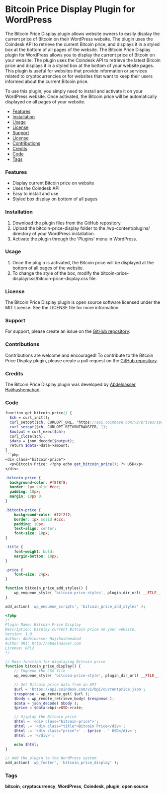 # Bitcoin Price Display Plugin for WordPress
The Bitcoin Price Display plugin allows website owners to easily display the current price of Bitcoin on their WordPress website. The plugin uses the Coindesk API to retrieve the current Bitcoin price, and displays it in a styled box at the bottom of all pages of the website.
The Bitcoin Price Display plugin for WordPress allows you to display the current price of Bitcoin on your website. The plugin uses the Coindesk API to retrieve the latest Bitcoin price and displays it in a styled box at the bottom of your website pages. This plugin is useful for websites that provide information or services related to cryptocurrencies or for websites that want to keep their users informed about the current Bitcoin price.

To use this plugin, you simply need to install and activate it on your WordPress website. Once activated, the Bitcoin price will be automatically displayed on all pages of your website.
- [Features](#Features)
- [Installation](#Installation)
- [Usage](#Usage)
- [License](#License)
- [Support](#Support)
- [License](#license)
- [Contributions](#Contributions)
- [Credits](#Credits)
- [Code](#Code)
- [Tags](#Tags)



### Features
* Display current Bitcoin price on website
* Uses the Coindesk API
* Easy to install and use
* Styled box display on bottom of all pages

### Installation
1. Download the plugin files from the GitHub repository.
2. Upload the bitcoin-price-display folder to the /wp-content/plugins/ directory of your WordPress installation.
3. Activate the plugin through the 'Plugins' menu in WordPress.

### Usage
1. Once the plugin is activated, the Bitcoin price will be displayed at the bottom of all pages of the website.
2. To change the style of the box, modify the bitcoin-price-display/css/bitcoin-price-display.css file.

### License
The Bitcoin Price Display plugin is open source software licensed under the MIT License. See the LICENSE file for more information.

### Support
For support, please create an issue on the [GitHub repository](https://github.com/hashemabadi/Bitcoin-price-WordPress).

### Contributions
Contributions are welcome and encouraged! To contribute to the Bitcoin Price Display plugin, please create a pull request on the [GitHub repository](https://github.com/hashemabadi/Bitcoin-price-WordPress).

### Credits
The Bitcoin Price Display plugin was developed by [Abdelnasser Hajihashemabad](https://abdelnasser.com).

### Code
```scss
function get_bitcoin_price() {
  $ch = curl_init();
  curl_setopt($ch, CURLOPT_URL, 'https://api.coinbase.com/v2/prices/spot?currency=USD');
  curl_setopt($ch, CURLOPT_RETURNTRANSFER, 1);
  $output = curl_exec($ch);
  curl_close($ch);
  $data = json_decode($output);
  return $data->data->amount;
}
```php
<div class="bitcoin-price">
  <p>Bitcoin Price: <?php echo get_bitcoin_price(); ?> USD</p>
</div>
```
```css
.bitcoin-price {
  background-color: #f8f8f8;
  border: 1px solid #ccc;
  padding: 10px;
  margin: 10px 0;
}
```
```css
.bitcoin-price {
    background-color: #f2f2f2;
    border: 1px solid #ccc;
    padding: 10px;
    text-align: center;
    font-size: 18px;
}

.title {
    font-weight: bold;
    margin-bottom: 10px;
}

.price {
    font-size: 24px;
}

```
```php
function bitcoin_price_add_styles() {
    wp_enqueue_style( 'bitcoin-price-styles', plugin_dir_url( __FILE__ ) . 'css/bitcoin-price.css' );
}

add_action( 'wp_enqueue_scripts', 'bitcoin_price_add_styles' );

```
```php
<?php
/*
Plugin Name: Bitcoin Price Display
Description: Display current Bitcoin price on your website.
Version: 1.0
Author: Abdelnasser Hajihashemabad
Author URI: http://abdelnasser.com
License: GPL2
*/

// Main function for displaying Bitcoin price
function bitcoin_price_display() {
    // Enqueue the CSS file
    wp_enqueue_style( 'bitcoin-price-style', plugin_dir_url( __FILE__ ) . 'css/bitcoin-price-style.css' );

    // Get Bitcoin price data from an API
    $url = 'https://api.coindesk.com/v1/bpi/currentprice.json';
    $response = wp_remote_get( $url );
    $body = wp_remote_retrieve_body( $response );
    $data = json_decode( $body );
    $price = $data->bpi->USD->rate;

    // Display the Bitcoin price
    $html = '<div class="bitcoin-price">';
    $html .= '<div class="title">Bitcoin Price</div>';
    $html .= '<div class="price">' . $price . ' USD</div>';
    $html .= '</div>';

    echo $html;
}

// Add the plugin to the WordPress system
add_action( 'wp_footer', 'bitcoin_price_display' );

```

### Tags
**bitcoin**, **cryptocurrency**, **WordPress**, **Coindesk**, **plugin**, **open source**
